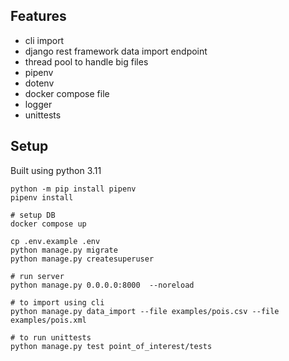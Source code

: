 ## Features
* cli import
* django rest framework data import endpoint
* thread pool to handle big files
* pipenv
* dotenv
* docker compose file
* logger
* unittests

## Setup
Built using python 3.11
```commandline
python -m pip install pipenv
pipenv install

# setup DB
docker compose up

cp .env.example .env
python manage.py migrate
python manage.py createsuperuser

# run server 
python manage.py 0.0.0.0:8000  --noreload

# to import using cli
python manage.py data_import --file examples/pois.csv --file examples/pois.xml

# to run unittests
python manage.py test point_of_interest/tests

```

